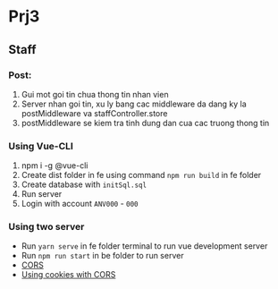 # Prj3

## Staff
### Post:  
1. Gui mot goi tin chua thong tin nhan vien
2. Server nhan goi tin, xu ly bang cac middleware da dang ky la postMiddleware va staffController.store
3. postMiddleware se kiem tra tinh dung dan cua cac truong thong tin

### Using Vue-CLI
1. npm i -g @vue-cli  
2. Create dist folder in fe using command `npm run build` in fe folder  
3. Create database with `initSql.sql`  
4. Run server  
5. Login with account `ANV000` - `000`  

### Using two server
- Run `yarn serve` in fe folder terminal to run vue development server
- Run `npm run start` in be folder to run server
- [CORS](https://developer.mozilla.org/en-US/docs/Web/HTTP/CORS)  
- [Using cookies with CORS](https://stackoverflow.com/questions/46288437/set-cookies-for-cross-origin-requests)  